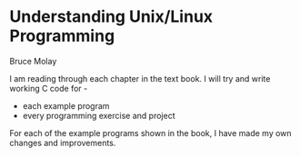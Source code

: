 # Understanding Unix/Linux Programming
Bruce Molay

I am reading through each chapter in the text book. I will try and write
working C code for -
* each example program
* every programming exercise and project

For each of the example programs shown in the book, I have made my own changes and
improvements.
